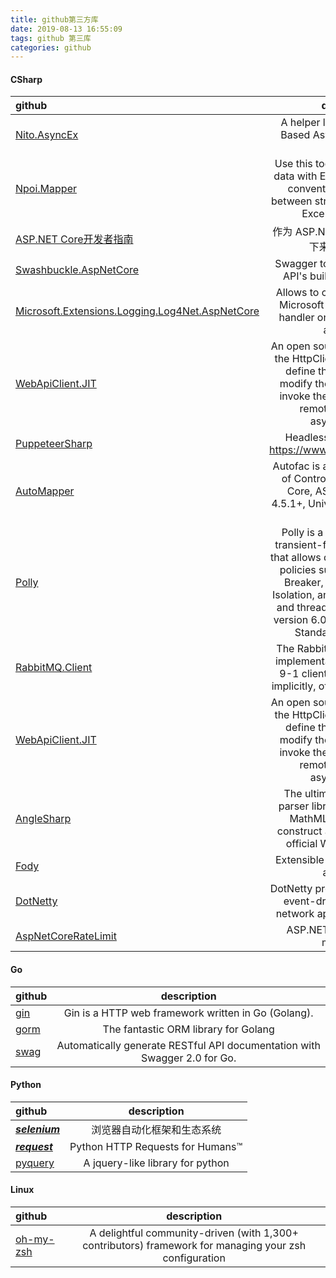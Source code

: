 ```yaml
---
title: github第三方库
date: 2019-08-13 16:55:09
tags: github 第三库
categories: github
---
```



#### CSharp
|github|description|
|:------|:-----:|
|[Nito.AsyncEx](https://github.com/StephenCleary/AsyncEx)|A helper library for the Task-Based Asynchronous Pattern (TAP).|
|[Npoi.Mapper](https://github.com/donnytian/Npoi.Mapper)|Use this tool to import or export data with Excel file. The tool is a convention based mapper between strong typed object and Excel data via NPOI.|
|[ASP.NET Core开发者指南](https://github.com/dot-nethub/AspNetCore-Developer-Roadmap/blob/master/ReadMe.zh-Hans.md)|作为 ASP.NET Core 开发者，我接下来应该学习什么|
|[Swashbuckle.AspNetCore](https://github.com/domaindrivendev/Swashbuckle.AspNetCore)|Swagger tools for documenting API's built on ASP.NET Core|
|[Microsoft.Extensions.Logging.Log4Net.AspNetCore](https://github.com/huorswords/Microsoft.Extensions.Logging.Log4Net.AspNetCore)|Allows to configure Log4net as Microsoft Extensions Logging handler on any ASP.NET Core application|
|[WebApiClient.JIT](https://github.com/dotnetcore/WebApiClient)|An open source project based on the HttpClient. You only need to define the c# interface and modify the related features to invoke the client library of the remote http interface asynchronously.|
|[PuppeteerSharp](https://github.com/kblok/puppeteer-sharp)|Headless Chrome .NET API https://www.puppeteersharp.com|
|[AutoMapper](https://autofac.org/)|Autofac is an addictive Inversion of Control container for .NET Core, ASP.NET Core, .NET 4.5.1+, Universal Windows apps, and more.|
|[Polly](https://github.com/App-vNext/Polly)|Polly is a .NET resilience and transient-fault-handling library that allows developers to express policies such as Retry, Circuit Breaker, Timeout, Bulkhead Isolation, and Fallback in a fluent and thread-safe manner. From version 6.0.1, Polly targets .NET Standard 1.1 and 2.0+.|
|[RabbitMQ.Client](https://www.rabbitmq.com/dotnet.html)|The RabbitMQ .NET client is an implementation of an AMQP 0-9-1 client library for C# (and, implicitly, other .NET languages).|
|[WebApiClient.JIT](https://github.com/dotnetcore/WebApiClient)|An open source project based on the HttpClient. You only need to define the c# interface and modify the related features to invoke the client library of the remote http interface asynchronously.|
|[AngleSharp](https://github.com/AngleSharp/AngleSharp)|The ultimate angle brackets parser library parsing HTML5, MathML, SVG and CSS to construct a DOM based on the official W3C specifications|
|[Fody](https://github.com/Fody/Fody)|Extensible tool for weaving .net assemblies|
|[DotNetty](https://github.com/Azure/DotNetty)|DotNetty project – a port of netty, event-driven asynchronous network application framework|
|[AspNetCoreRateLimit](https://github.com/stefanprodan/AspNetCoreRateLimit)|ASP.NET Core rate limiting middleware|

<!--more-->

#### Go
|github|description|
|:------|:-----:|
|[gin](https://github.com/gin-gonic/gin)|Gin is a HTTP web framework written in Go (Golang). |
|[gorm](https://github.com/jinzhu/gorm)|The fantastic ORM library for Golang|
|[swag](https://github.com/swaggo/swag)|Automatically generate RESTful API documentation with Swagger 2.0 for Go.|


#### Python
|github|description|
|:------|:-----:|
|[***selenium***](https://github.com/SeleniumHQ/selenium/)|浏览器自动化框架和生态系统|
|[***request***](https://github.com/psf/requests)|Python HTTP Requests for Humans™|
|[pyquery](https://github.com/gawel/pyquery)|A jquery-like library for python|

#### Linux  
|github|description|
|:------|:-----:|
|[oh-my-zsh](https://github.com/robbyrussell/oh-my-zsh)|A delightful community-driven (with 1,300+ contributors) framework for managing your zsh configuration|


